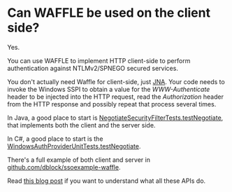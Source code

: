 Can WAFFLE be used on the client side?
======================================

Yes.

You can use WAFFLE to implement HTTP client-side to perform authentication against NTLMv2/SPNEGO secured services.

You don't actually need Waffle for client-side, just [JNA](https://github.com/twall/jna). Your code needs to invoke the Windows SSPI to obtain a value for the *WWW-Authenticate* header to be injected into the HTTP request, read the *Authorization* header from the HTTP response and possibly repeat that process several times.

In Java, a good place to start is [NegotiateSecurityFilterTests.testNegotiate](https://github.com/dblock/waffle/blob/master/Source/JNA/waffle-tests/src/test/java/waffle/servlet/NegotiateSecurityFilterTests.java#L133), that implements both the client and the server side.

In C#, a good place to start is the [WindowsAuthProviderUnitTests.testNegotiate](https://github.com/Waffle/waffle/blob/master/Source/WindowsAuthProviderUnitTests/WindowsAuthProviderUnitTests.cs#L179).

There's a full example of both client and server in [github.com/dblock/ssoexample-waffle](https://github.com/dblock/ssoexample-waffle).

Read [this blog post](http://code.dblock.org/jna-acquirecredentialshandle-initializesecuritycontext-and-acceptsecuritycontext-establishing-an-authenticated-connection) if you want to understand what all these APIs do.



